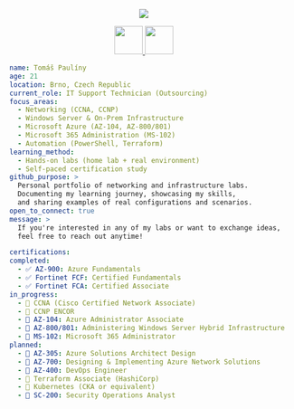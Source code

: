 
<p align=center>
  <img src="https://capsule-render.vercel.app/api?type=wave&color=auto&height=300&section=header&text=WELCOME!&fontSize=90"/>
</p>
<p align=center>
  <a href="https://www.linkedin.com/in/tom%C3%A1%C5%A1-paul%C3%ADny-b86451206/">
    <img height="50" src="https://user-images.githubusercontent.com/46517096/166973395-19676cd8-f8ec-4abf-83ff-da8243505b82.png"/>
  </a>
  <a href="https://www.instagram.com/tomas.pauliny.22/">
    <img height="50" src="https://user-images.githubusercontent.com/46517096/166974368-9798f39f-1f46-499c-b14e-81f0a3f83a06.png"/>
  </a>
</p>

```yaml
  name: Tomáš Paulíny
  age: 21
  location: Brno, Czech Republic
  current_role: IT Support Technician (Outsourcing)
  focus_areas:
    - Networking (CCNA, CCNP)
    - Windows Server & On-Prem Infrastructure
    - Microsoft Azure (AZ-104, AZ-800/801)
    - Microsoft 365 Administration (MS-102)
    - Automation (PowerShell, Terraform)
  learning_method: 
    - Hands-on labs (home lab + real environment)
    - Self-paced certification study
  github_purpose: >
    Personal portfolio of networking and infrastructure labs.
    Documenting my learning journey, showcasing my skills,
    and sharing examples of real configurations and scenarios.
  open_to_connect: true
  message: >
    If you're interested in any of my labs or want to exchange ideas,
    feel free to reach out anytime!

  certifications:
  completed:
    - ✅ AZ-900: Azure Fundamentals
    - ✅ Fortinet FCF: Certified Fundamentals
    - ✅ Fortinet FCA: Certified Associate
  in_progress:
    - 🚧 CCNA (Cisco Certified Network Associate)
    - 🚧 CCNP ENCOR
    - 🚧 AZ-104: Azure Administrator Associate
    - 🚧 AZ-800/801: Administering Windows Server Hybrid Infrastructure
    - 🚧 MS-102: Microsoft 365 Administrator
  planned:
    - 🧠 AZ-305: Azure Solutions Architect Design
    - 🧠 AZ-700: Designing & Implementing Azure Network Solutions
    - 🧠 AZ-400: DevOps Engineer
    - 🧠 Terraform Associate (HashiCorp)
    - 🧠 Kubernetes (CKA or equivalent)
    - 🧠 SC-200: Security Operations Analyst
```
<!--
**rivalgames22/rivalgames22** is a ✨ _special_ ✨ repository because its `README.md` (this file) appears on your GitHub profile.

Here are some ideas to get you started:

- 🔭 I’m currently working on ...
- 🌱 I’m currently learning ...
- 👯 I’m looking to collaborate on ...
- 🤔 I’m looking for help with ...
- 💬 Ask me about ...
- 📫 How to reach me: ...
- 😄 Pronouns: ...
- ⚡ Fun fact: ...
-->
